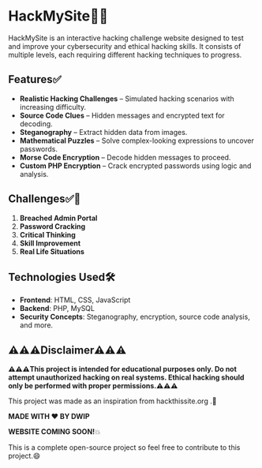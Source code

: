 # HackMySite👨‍💻

HackMySite is an interactive hacking challenge website designed to test and improve your cybersecurity and ethical hacking skills. It consists of multiple levels, each requiring different hacking techniques to progress.

## Features✅

- **Realistic Hacking Challenges** – Simulated hacking scenarios with increasing difficulty.
- **Source Code Clues** – Hidden messages and encrypted text for decoding.
- **Steganography** – Extract hidden data from images.
- **Mathematical Puzzles** – Solve complex-looking expressions to uncover passwords.
- **Morse Code Encryption** – Decode hidden messages to proceed.
- **Custom PHP Encryption** – Crack encrypted passwords using logic and analysis.

## Challenges✅🫡

1. **Breached Admin Portal**
2. **Password Cracking**
3. **Critical Thinking**
4. **Skill Improvement**
5. **Real Life Situations**

## Technologies Used🛠️

- **Frontend**: HTML, CSS, JavaScript  
- **Backend**: PHP, MySQL  
- **Security Concepts**: Steganography, encryption, source code analysis, and more.

## ⚠️⚠️⚠️Disclaimer⚠️⚠️⚠️

**⚠️⚠️⚠️This project is intended for educational purposes only. Do not attempt unauthorized hacking on real systems. Ethical hacking should only be performed with proper permissions.⚠️⚠️⚠️**

This project was made as an inspiration from hackthissite.org .🙌

**MADE WITH ❤️ BY DWIP**

**WEBSITE COMING SOON!**💥

This is a complete open-source project so feel free to contribute to this project.😄
